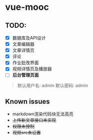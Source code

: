 # vue-mooc
## TODO: 
- [x] 数据库及API设计
- [x] 文章编辑器
- [x] 文章详情页
- [x] 评论
- [x] 作业批改界面
- [x] 视频详情页及播放器
- [ ] **后台管理页面**

> 默认用户名: admin
> 默认密码: admin

## Known issues
- markdown渲染代码块无法高亮
- ~~上传新文章接口未实现~~
- ~~权限未控制~~
- ~~视频src未设置~~